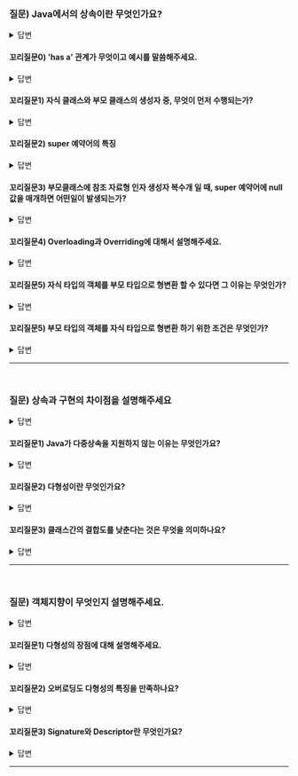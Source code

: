 ### 질문) Java에서의 상속이란 무엇인가요?

<details>
    <summary>답변</summary>

- 자식 클래스에 extends 예약어로 부모 클래스를 상속받는다.
- UML의 클래스 다이어그램으로 나타내면 자식 클래스가 부모 클래스 방향으로 화살표를 그리며, '자식 is a 부모' 관계를 나타낸다.
- 재사용성이 아닌 확장성을 위해 존재한다.

</details>

#### 꼬리질문0) 'has a' 관계가 무엇이고 예시를 말씀해주세요.

<details>
    <summary>답변</summary>

- Prefer composition over interitance
Composition이란?
- 클래스에서 private 필드로 다른 클래스의 인스턴스를 참조하는 방식으로 기능을 확장하는 설계 방법이다. 즉, 하나의 객체가 다른 객체를 부분으로 갖고있는 형태다.

- 이를 'has-a' 관계를 가지고 있다고 한다.

</details>


#### 꼬리질문1) 자식 클래스와 부모 클래스의 생성자 중, 무엇이 먼저 수행되는가?

<details>
    <summary>답변</summary>

- super() 예약어로 인해 부모클래스의 생성자가 먼저 수행된다.

</details>

#### 꼬리질문2) super 예약어의 특징

<details>
    <summary>답변</summary>

- 명시적으로 지정하지 않아도 컴파일러시 자동으로 추가.
- 자식 생성자에서 명시적으로 호출하는 경우 생성자 내부 가장 첫 줄에 선언.

</details>

#### 꼬리질문3) 부모클래스에 참조 자료형 인자 생성자 복수개 일 때, super 예약어에 null 값을 매개하면 어떤일이 발생되는가?

<details>
    <summary>답변</summary>

- 어느 인자 생성자에 값을 매개할 지 모호하기 때문에 컴파일 에러가 발생한다.
- 따라서, 생성자의 기본 타입을 매개하는 것을 권장한다.

</details>

#### 꼬리질문4) Overloading과 Overriding에 대해서 설명해주세요.

<details>
    <summary>답변</summary>

- Overloading :
    - 매개변수 타입과 개수가 오버로딩의 기준. (return type은 오버로딩의 기준이 아니다.)
- Overriding : 
    - 접근 제어자, 리턴 타입, 메서드 이름, 매개변수타입 및 개수가 동일해야 한다. 이를 동일한 메서드 시그니처(signature)라고 표현한다.
    - 접근 제어자의 경우 부모 클래스보다 확대되는 것은 무방하지만 축소되는 것은 컴파일 에러가 발생.

</details>

#### 꼬리질문5) 자식 타입의 객체를 부모 타입으로 형변환 할 수 있다면 그 이유는 무엇인가?


<details>
    <summary>답변</summary>

- 형변환 할 수 있다.
- 자식클래스는 부모클래스를 상속받아 확장했다. 따라서 부모클래스에서 호출할 수 있는 메서드들은 자식클래스에서도 호출할 수 있어 문제가 발생하지 않는다.

</details>

#### 꼬리질문5) 부모 타입의 객체를 자식 타입으로 형변환 하기 위한 조건은 무엇인가?

<details>
    <summary>답변</summary>

- 자식 타입의 명시적 형 변환이 필요하다.
- 이때, 부모 타입의 실제 객체는 자식 타입이어야 한다.
- 출처 : 자바의 신 vol 1 255 ~ 259p

```Java
Parent p = new Parent();
Child c = new Child();

Parent p2 = c; // 부모 클래스의 이름으로 자식 객체 호출 가능
Child c2 = (Child)p; // 자식 클래스의 이름으로 부모 객체 호출 시, 컴파일 에러는 발생하지 않지만 런타임 에러 발생
```

```Java
Child c = new Child(); // 자식 객체 생성
Parent p = c; // 부모 클래스의 이름으로 자식 객체 호출 가능
Child c2 = (Child)p; // p는 본래 자식 객체 였기 때문에 명시적 형 변환 가능
```

</details>

---
</br>

### 질문) 상속과 구현의 차이점을 설명해주세요

<details>
    <summary>답변</summary>
</br>

- **공통적으로 클래스의 관계성을 정의한다. 사용 방식과 목적에서 차이가 있다.**

**상속**
- 상속은 상위 클래스에 정의된 속성과 기능을 받아들여 확장(파생)한다. 따라서 UML 에서 **'자식 is-a 부모'** 관계를 표현한다.
- extends 키워드를 사용해 상속할 클래스를 명시하며, Java는 다중 상속을 지원하지 않는다.

**구현**
- 구현은 인터페이스와 클래스 사이의 'can-do' 관계를 정의한다.
- 클래스 선언부에 implements 키워드를 사용해 구현할 인터페이스를 명시하며, 여러 인터페이스를 다중 구현 가능하다.
- interface에 존재하는 모든 추상 메서드를 구현해야 한다.

- 인터페이스는 설계와 외부노출에 사용목적이 있다.
    - 설계의 관점에서, 인터페이스에 선언한 메서드의 시그니처를 따르도록 강제한다.
    - 외부노출의 관점에서, 사용자는 구현된 세부적인 클래스를 알필요 없이 

</details>

#### 꼬리질문1) Java가 다중상속을 지원하지 않는 이유는 무엇인가요?

<details>
    <summary>답변</summary>
</br>

- Java는 다이아몬드 문제가 발생되는 것을 해결하기 위해 다중상속을 지원하지 않는다.
- 다이아몬드 문제는 B,C 클래스가 A 부모 클래스를 상속하여 각각 메서드를 재정의하고, D 클래스가 B, C 클래스를 상속할 때 누구의 재정의된 메서드를 확장할지 모호성이 발생하는 것을 말한다. &rarr; 어디에 소속되는지 모름
- 인터페이스의 경우 다중구현이 가능한데, 만약 Java8에서 제공하는 default method에 의해 모호성이 발생하면 다중 구현이 불가하게 컴파일 에러가 발생한다.

</details>

#### 꼬리질문2) 다형성이란 무엇인가요?

<details>
    <summary>답변</summary>

- 다형성이란, 객체지향 프로그래밍에서 동일한 이름의 메서드나 변수가 상황에 따라 다르게 동작하는 것을 말합니다. 이를 통해 코드의 가독성을 높이고, 유지보수를 쉽게 할 수 있습니다.

인터페이스를 통한 다형성은 인터페이스를 구현하는 모든 클래스가 인터페이스의 메서드를 오버라이드해야 하므로, 인터페이스 타입의 참조 변수를 통해 각각의 구현체를 참조할 수 있습니다. 이를 통해 다양한 구현체를 동일한 방법으로 다룰 수 있으며, 이것이 인터페이스의 다형성입니다.

예를 들어, 'Drawable'이라는 인터페이스가 있고, 'Circle', 'Rectangle' 등이 이 인터페이스를 구현한다고 가정해봅시다. 이 경우 'Drawable' 타입의 변수를 사용하여 'Circle' 객체나 'Rectangle' 객체를 참조할 수 있습니다. 이렇게 하면 'Drawable' 인터페이스를 구현하는 모든 클래스를 동일한 방법으로 다룰 수 있습니다.

이는 특히 메서드 파라미터나 리턴 타입, 또는 자료구조의 타입으로 인터페이스를 사용할 때 유용합니다. 예를 들어, List<Drawable>과 같은 자료구조를 사용하면 'Circle', 'Rectangle' 등 다양한 구현체를 동일한 방법으로 다룰 수 있습니다.

</details>

#### 꼬리질문3) 클래스간의 결합도를 낮춘다는 것은 무엇을 의미하나요?

<details>
    <summary>답변</summary>

- 내용

</details>

---
</br>

### 질문) 객체지향이 무엇인지 설명해주세요.

<details>
    <summary>답변</summary>

- 현실세계를 모방해서 부품을 모듈화 시킴

</details>

#### 꼬리질문1) 다형성의 장점에 대해 설명해주세요.

<details>
    <summary>답변</summary>

- 다형성의 장점
1. 여러객체를 하나의 타입으로 관리하니 유지보수가 용이해 집니다.
상위클래스의 상속을 받는 자식클래스의경우 상위클래스의 변경사항이 생겼을 때 상위 클래스만 수정하는것으로 유지보수를 쉽게 할 수 있습니다.
2. 확장성이 좋은 코드를 작성할 수 있습니다.
새로운 기능이 추가되어야 할 때 기존의 코드를 변경하지 않고 인터페이스의 구현체를 만듦으로써 확장성이 향상됩니다.
3. 결합도가 강하지 않은 프로그래밍을 할 수 있습니다.
추상클래스나 인터페이스를 상속받아 기능을 구현함으로써 구체적인 구현에 대한 의존성을 가지지 않습니다.

</details>

#### 꼬리질문2) 오버로딩도 다형성의 특징을 만족하나요?

<details>
    <summary>답변</summary>
</br>

- 하나의 시그니쳐으로 만들어 놓고 뻗어나가기 때문에 다형성 개념에 포함된다

</details>


#### 꼬리질문3) Signature와 Descriptor란 무엇인가요?

<details>
    <summary>답변</summary>
</br>


"descriptor" probably refers to the method descriptor as defined in the JVM spec § 4.3.3. It describes the parameter types and the return type of a method. It does not contain the method name.

"signatur" probably refers to the signature of as defined in the Java Language Specification § 8.4.2. It contains the name of the method as well as the parameter types. It does not contain the return type.

Note that those two terms are defined in two different places and at different levels. A method descriptor exists at the JVM-level, so it's pretty detached from the Java language. The signature, however is a very similar concept, but acts on the Java language level (as it's defined in the JLS).

답변 출처 : [What is the difference between "descriptor" and "signature"?](https://stackoverflow.com/questions/7526483/what-is-the-difference-between-descriptor-and-signature)

</details>

---
</br>